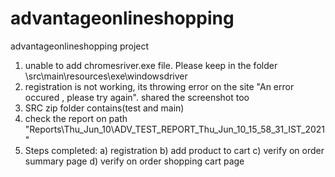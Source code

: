# advantageonlineshopping
advantageonlineshopping project

1) unable to add chromesriver.exe file. Please keep in the folder \src\main\resources\exe\windowsdriver
2) registration is not working, its throwing error on the site "An error occured , please try again". shared the screenshot too
3) SRC zip folder contains(test and main)
4) check the report on path "Reports\Thu_Jun_10\ADV_TEST_REPORT_Thu_Jun_10_15_58_31_IST_2021"
5) Steps completed:
  a) registration
  b) add product to cart
  c) verify on order summary page
  d) verify on order shopping cart page
